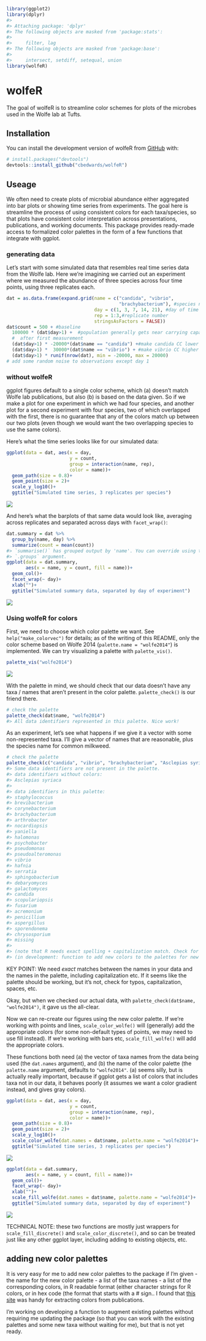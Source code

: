 
<!-- README.md is generated from README.Rmd. Please edit that file -->

``` r
library(ggplot2)
library(dplyr)
#> 
#> Attaching package: 'dplyr'
#> The following objects are masked from 'package:stats':
#> 
#>     filter, lag
#> The following objects are masked from 'package:base':
#> 
#>     intersect, setdiff, setequal, union
library(wolfeR)
```

# wolfeR

<!-- badges: start -->
<!-- badges: end -->

The goal of wolfeR is to streamline color schemes for plots of the
microbes used in the Wolfe lab at Tufts.

## Installation

You can install the development version of wolfeR from
[GitHub](https://github.com/) with:

``` r
# install.packages("devtools")
devtools::install_github("cbedwards/wolfeR")
```

## Useage

We often need to create plots of microbial abundance either aggregated
into bar plots or showing time series from experiments. The goal here is
streamline the process of using consistent colors for each taxa/species,
so that plots have consistent color interpretation across presentations,
publications, and working documents. This package provides ready-made
access to formalized color palettes in the form of a few functions that
integrate with ggplot.

### generating data

Let’s start with some simulated data that resembles real time series
data from the Wolfe lab. Here we’re imagining we carried out an
experiment where we measured the abundance of three species across four
time points, using three replicates each.

``` r
dat = as.data.frame(expand.grid(name = c("candida", "vibrio",
                                         "brachybacterium"), #species name
                                day = c(1, 3, 7, 14, 21), #day of time series
                                rep = 1:3,#replicate number
                                stringsAsFactors = FALSE))
dat$count = 500 + #baseline
  100000 * (dat$day>1) +  #population generally gets near carrying capacity
  #  after first measurement
  (dat$day>1) * -20000*(dat$name == "candida") +#make candida CC lower
  (dat$day>1) *  30000*(dat$name == "vibrio") + #make vibrio CC higher
  (dat$day>1) * runif(nrow(dat), min = -20000, max = 20000)
# add some random noise to observations except day 1
```

### without wolfeR

ggplot figures default to a single color scheme, which (a) doesn’t match
Wolfe lab publications, but also (b) is based on the data given. So if
we make a plot for one experiment in which we had four species, and
another plot for a second experiment with four species, two of which
overlapped with the first, there is no guarantee that any of the colors
match up between our two plots (even though we would want the two
overlapping species to use the same colors).

Here’s what the time series looks like for our simulated data:

``` r
ggplot(data = dat, aes(x = day,
                       y = count,
                       group = interaction(name, rep),
                       color = name))+
  geom_path(size = 0.8)+
  geom_point(size = 2)+
  scale_y_log10()+
  ggtitle("Simulated time series, 3 replicates per species")
```

![](man/figures/README-unnamed-chunk-4-1.png)<!-- -->

And here’s what the barplots of that same data would look like,
averaging across replicates and separated across days with
`facet_wrap()`:

``` r
dat.summary = dat %>%
  group_by(name, day) %>%
  summarize(count = mean(count))
#> `summarise()` has grouped output by 'name'. You can override using the
#> `.groups` argument.
ggplot(data = dat.summary,
       aes(x = name, y = count, fill = name))+
  geom_col()+
  facet_wrap(~ day)+
  xlab("")+
  ggtitle("Simulated summary data, separated by day of experiment")
```

![](man/figures/README-unnamed-chunk-5-1.png)<!-- -->

### Using wolfeR for colors

First, we need to choose which color palette we want. See
`help("make_colorvec")` for details; as of the writing of this README,
only the color scheme based on Wolfe 2014 (`palette.name = "wolfe2014"`)
is implemented. We can try visualizing a palette with `palette_vis()`.

``` r
palette_vis("wolfe2014")
```

![](man/figures/README-unnamed-chunk-6-1.png)<!-- -->

With the palette in mind, we should check that our data doesn’t have any
taxa / names that aren’t present in the color palette. `palette_check()`
is our friend there.

``` r
# check the palette
palette_check(dat$name, "wolfe2014")
#> All data identifiers represented in this palette. Nice work!
```

As an experiment, let’s see what happens if we give it a vector with
some non-represented taxa. I’ll give a vector of names that are
reasonable, plus the species name for common milkweed.

``` r
# check the palette
palette_check(c("candida", "vibrio", "brachybacterium", "Asclepias syriaca"), "wolfe2014")
#> Some data identifiers are not present in the palette.
#> data identifiers without colors:
#> Asclepias syriaca
#> 
#> data identifiers in this palette:
#> staphylococcus
#> brevibacterium
#> corynebacterium
#> brachybacterium
#> arthrobacter
#> nocardiopsis
#> yaniella
#> halomonas
#> psychobacter
#> pseudomonas
#> pseudoalteromonas
#> vibrio
#> hafnia
#> serratia
#> sphingobacterium
#> debaryomyces
#> galactomyces
#> candida
#> scopulariopsis
#> fusarium
#> acremonium
#> penicillium
#> aspergillus
#> sporendonema
#> chrysosporium
#> missing
#> 
#> (note that R needs exact spelling + capitalization match. Check for typos!)
#> (in development: function to add new colors to the palettes for new taxa etc)
```

KEY POINT: We need *exact* matches between the names in your data and
the names in the palette, including capitalization etc. If it seems like
the palette should be working, but it’s not, check for typos,
capitalization, spaces, etc.

Okay, but when we checked our actual data, with
`palette_check(dat$name, "wolfe2014")`, it gave us the all-clear.

Now we can re-create our figures using the new color palette. If we’re
working with points and lines, `scale_color_wolfe()` will (generally)
add the appropriate colors (for some non-default types of points, we may
need to use fill instead). If we’re working with bars etc,
`scale_fill_wolfe()` will add the appropriate colors.

These functions both need (a) the vector of taxa names from the data
being used (the `dat.names` argument), and (b) the name of the color
palette (the `palette.name` argument, defaults to `"wolfe2014"`. (a)
seems silly, but is actually really important, because if ggplot gets a
list of colors that includes taxa not in our data, it behaves poorly (it
assumes we want a color gradient instead, and gives gray colors).

``` r
ggplot(data = dat, aes(x = day,
                       y = count,
                       group = interaction(name, rep),
                       color = name))+
  geom_path(size = 0.8)+
  geom_point(size = 2)+
  scale_y_log10()+
  scale_color_wolfe(dat.names = dat$name, palette.name = "wolfe2014")+
  ggtitle("Simulated time series, 3 replicates per species")
```

![](man/figures/README-unnamed-chunk-9-1.png)<!-- -->

``` r
ggplot(data = dat.summary,
       aes(x = name, y = count, fill = name))+
  geom_col()+
  facet_wrap(~ day)+
  xlab("")+
  scale_fill_wolfe(dat.names = dat$name, palette.name = "wolfe2014")+
  ggtitle("Simulated summary data, separated by day of experiment")
```

![](man/figures/README-unnamed-chunk-10-1.png)<!-- -->

TECHNICAL NOTE: these two functions are mostly just wrappers for
`scale_fill_discrete()` and `scale_color_discrete()`, and so can be
treated just like any other ggplot layer, including adding to existing
objects, etc.

## adding new color palettes

It is very easy for me to add new color palettes to the package if I’m
given - the name for the new color palette - a list of the taxa names -
a list of the corresponding colors, in R readable format (either
character strings for R colors, or in hex code (the format that starts
with a \# sign.. I found that [this site](https://colors.artyclick.com/)
was handy for extracting colors from publications.

I’m working on developing a function to augment existing palettes
without requiring me updating the package (so that you can work with the
existing palettes and some new taxa without waiting for me), but that is
not yet ready.
